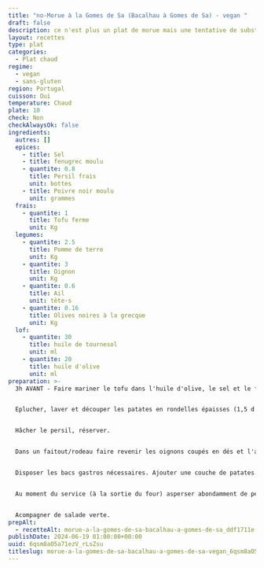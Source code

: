```yaml
---
title: "no-Morue à la Gomes de Sa (Bacalhau à Gomes de Sa) - vegan "
draft: false
description: ce n'est plus un plat de morue mais une tentative de substitution
layout: recettes
type: plat
categories:
  - Plat chaud
regime:
  - vegan
  - sans-gluten
region: Portugal
cuisson: Oui
temperature: Chaud
plate: 10
check: Non
checkAlwaysOk: false
ingredients:
  autres: []
  epices:
    - title: Sel
    - title: fenugrec moulu
    - quantite: 0.8
      title: Persil frais
      unit: bottes
    - title: Poivre noir moulu
      unit: grammes
  frais:
    - quantite: 1
      title: Tofu ferme
      unit: Kg
  legumes:
    - quantite: 2.5
      title: Pomme de terre
      unit: Kg
    - quantite: 3
      title: Oignon
      unit: Kg
    - quantite: 0.6
      title: Ail
      unit: tête·s
    - quantite: 0.16
      title: Olives noires à la grecque
      unit: Kg
  lof:
    - quantite: 30
      title: huile de tournesol
      unit: ml
    - quantite: 20
      title: huile d'olive
      unit: ml
preparation: >-
  3h AVANT - Faire mariner le tofu dans l'huile d'olive, le sel et le fenouil


  Eplucher, laver et découper les patates en rondelles épaisses (1,5 d'épaisseur environ). Les rincer, plonger dans **un grand volume d'eau froide** et lancer le feu. Egouter quand il y a une cuisson ferme, pour que les rondelles restent entières (rincer à l'eau froide pour être tranquille).


  Hâcher le persil, réserver.


  Dans un faitout/rodeau faire revenir les oignons coupés en dés et l'ail hâché. Ajouter le poivre. Ajouter le tofu mariné et laisser le tout sur un feu doux pendant 15-20 minutes. 


  Disposer les bacs gastros nécessaires. Ajouter une couche de patates au fond, puis le tofu avec les oignons et l'ail (répartir un peu partout). Mettre un filet d'huile d'olive dessus. Mettre au four pour griller tout ça, puis maintenir au chaud. 


  Au moment du service (à la sortie du four) asperser abondamment de persil et d'olives sur le plat.


  Acompagner de salade verte.
prepAlt:
  - recetteAlt: morue-a-la-gomes-de-sa-bacalhau-a-gomes-de-sa_ddf1711e-ecf5-443b-881a-4b949d2b74fb
publishDate: 2024-06-19 01:00:00+00:00
uuid: 6qsm8aO5a71ezV_rLsZsu
titleslug: morue-a-la-gomes-de-sa-bacalhau-a-gomes-de-sa-vegan_6qsm8aO5a71ezV_rLsZsu
---
```

